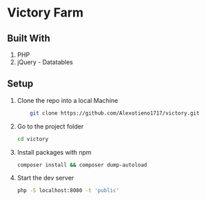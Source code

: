 # Victory Farm

## Built With

1. PHP
2. jQuery - Datatables

## Setup
1. Clone the repo into a local Machine 

    ``` bash
        git clone https://github.com/Alexotieno1717/victory.git
    ```

2. Go to the project folder

    ``` sh
    cd victory
    ```
3. Install packages with npm

    ``` sh
    composer install && composer dump-autoload
    ```
4. Start the dev server

    ``` sh
    php -S localhost:8080 -t 'public'
    ```
